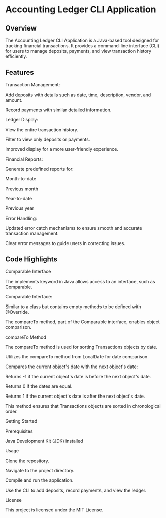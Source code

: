 # Accounting Ledger CLI Application

## Overview

The Accounting Ledger CLI Application is a Java-based tool designed for tracking financial transactions. It provides a command-line interface (CLI) for users to manage deposits, payments, and view transaction history efficiently.

## Features

Transaction Management:

Add deposits with details such as date, time, description, vendor, and amount.

Record payments with similar detailed information.

Ledger Display:

View the entire transaction history.

Filter to view only deposits or payments.

Improved display for a more user-friendly experience.

Financial Reports:

Generate predefined reports for:

Month-to-date

Previous month

Year-to-date

Previous year

Error Handling:

Updated error catch mechanisms to ensure smooth and accurate transaction management.

Clear error messages to guide users in correcting issues.

## Code Highlights

Comparable Interface

The implements keyword in Java allows access to an interface, such as Comparable.

Comparable Interface:

Similar to a class but contains empty methods to be defined with @Override.

The compareTo method, part of the Comparable interface, enables object comparison.

compareTo Method

The compareTo method is used for sorting Transactions objects by date.

Utilizes the compareTo method from LocalDate for date comparison.

Compares the current object's date with the next object's date:

Returns -1 if the current object's date is before the next object's date.

Returns 0 if the dates are equal.

Returns 1 if the current object's date is after the next object's date.

This method ensures that Transactions objects are sorted in chronological order.

Getting Started

Prerequisites

Java Development Kit (JDK) installed

Usage

Clone the repository.

Navigate to the project directory.

Compile and run the application.

Use the CLI to add deposits, record payments, and view the ledger.

License

This project is licensed under the MIT License.

